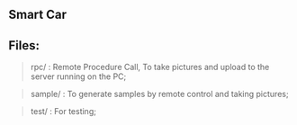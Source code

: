 ## Smart Car

## Files:
> rpc/ : Remote Procedure Call, To take pictures and upload to the server running on the PC;

> sample/ : To generate samples by remote control and taking pictures;

> test/ : For testing;

